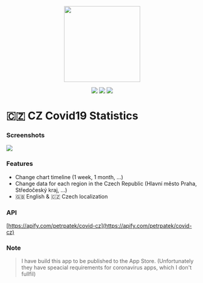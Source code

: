 <p align="center"><img src="images/" width="200"></p>

<p align="center">
    <img src="https://img.shields.io/badge/iOS-14.0+-blue.svg" />
    <img src="https://img.shields.io/badge/Xcode-12.0+-brightgreen.svg" />
    <img src="https://img.shields.io/badge/SwiftUI-2.0-red.svg" />
</p>

# 🇨🇿 CZ Covid19 Statistics

### Screenshots
<img src="Assets/showcase.gif"/>

### Features
- Change chart timeline (1 week, 1 month, ...)
- Change data for each region in the Czech Republic (Hlavní město Praha, Středočeský kraj, ...)
- 🇬🇧 English & 🇨🇿 Czech localization

### API
[https://apify.com/petrpatek/covid-cz](https://apify.com/petrpatek/covid-cz)

### Note
> I have build this app to be published to the App Store. (Unfortunately they have speacial requirements for coronavirus apps, which I don't fullfil)
> 
